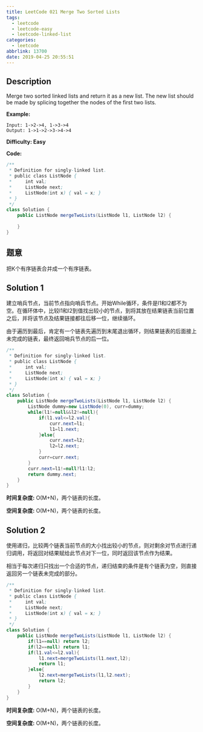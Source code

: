 ```yaml
---
title: LeetCode 021 Merge Two Sorted Lists
tags:
  - leetcode
  - leetcode-easy
  - leetcode-linked-list
categories:
  - leetcode
abbrlink: 13700
date: 2019-04-25 20:55:51
---
```


## Description

Merge two sorted linked lists and return it as a new list. The new list should be made by splicing together the nodes of the first two lists.

**Example:**

```
Input: 1->2->4, 1->3->4
Output: 1->1->2->3->4->4
```

**Difficulty: Easy**

**Code:**

```java
/**
 * Definition for singly-linked list.
 * public class ListNode {
 *     int val;
 *     ListNode next;
 *     ListNode(int x) { val = x; }
 * }
 */
class Solution {
    public ListNode mergeTwoLists(ListNode l1, ListNode l2) {
        
    }
}
```

## 题意

把K个有序链表合并成一个有序链表。

<!-- more -->

## Solution 1

建立哨兵节点，当前节点指向哨兵节点。开始While循环，条件是l1和l2都不为空。在循环体中，比较l1和l2到值找出较小的节点，到将其放在结果链表当前位置之后，并将该节点及结果链接都往后移一位，继续循环。

由于遍历到最后，肯定有一个链表先遍历到末尾退出循环，则结果链表的后面接上未完成的链表，最终返回哨兵节点的后一位。

```java
/**
 * Definition for singly-linked list.
 * public class ListNode {
 *     int val;
 *     ListNode next;
 *     ListNode(int x) { val = x; }
 * }
 */
class Solution {
    public ListNode mergeTwoLists(ListNode l1, ListNode l2) {
        ListNode dummy=new ListNode(0), curr=dummy;
        while(l1!=null&&l2!=null){
            if(l1.val<=l2.val){
                curr.next=l1;
                l1=l1.next;
            }else{
                curr.next=l2;
                l2=l2.next;
            }
            curr=curr.next;
        }
        curr.next=l1!=null?l1:l2;
        return dummy.next;
    }
}
```

**时间复杂度:** O(M+N)，两个链表的长度。

**空间复杂度:** O(M+N)，两个链表的长度。

## Solution 2

使用递归，比较两个链表当前节点的大小找出较小的节点，则对剩余对节点进行递归调用，将返回对结果赋给此节点对下一位，同时返回该节点作为结果。

相当于每次递归只找出一个合适的节点，递归结束的条件是有个链表为空，则直接返回另一个链表未完成的部分。

```java
/**
 * Definition for singly-linked list.
 * public class ListNode {
 *     int val;
 *     ListNode next;
 *     ListNode(int x) { val = x; }
 * }
 */
class Solution {
    public ListNode mergeTwoLists(ListNode l1, ListNode l2) {
        if(l1==null) return l2;
        if(l2==null) return l1;
        if(l1.val<=l2.val){
            l1.next=mergeTwoLists(l1.next,l2);
            return l1;
        }else{
            l2.next=mergeTwoLists(l1,l2.next);
            return l2;
        }
    }
}
```

**时间复杂度:** O(M+N)，两个链表的长度。

**空间复杂度:** O(M+N)，两个链表的长度。

